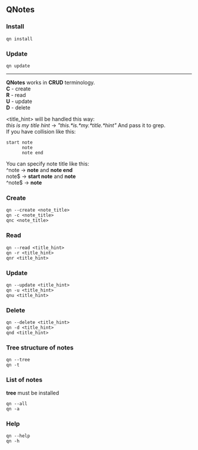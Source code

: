 ## QNotes

### Install
```
qn install
```
### __Update__  
```
qn update
```
___


__QNotes__ works in __CRUD__ terminology.  
__C__ - create  
__R__ - read  
__U__ - update  
__D__ - delete  

<title_hint> will be handled this way:  
*this is my title hint* -> *"this.\*is.\*my.\*title.\*hint"*
And pass it to grep.  
If you have collision like this:
```
start note
      note
      note end
```
You can specify note title like this:  
^note   ->  __note__ and __note end__  
note$   ->  __start note__  and __note__  
^note$  ->  __note__  


### __Create__
```
qn --create <note_title>
qn -c <note_title>
qnc <note_title>
```

### __Read__  
```
qn --read <title_hint>
qn -r <title_hint>
qnr <title_hint>
```

### __Update__

```
qn --update <title_hint>
qn -u <title_hint>
qnu <title_hint>
```

### __Delete__
```
qn --delete <title_hint>
qn -d <title_hint>
qnd <title_hint>
```

### __Tree structure of notes__  
```
qn --tree
qn -t
```

### __List of notes__  
__tree__ must be installed
```
qn --all
qn -a
```

### __Help__  
```
qn --help
qn -h
```

